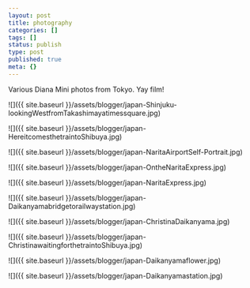 ```yaml
---
layout: post
title: photography
categories: []
tags: []
status: publish
type: post
published: true
meta: {}
---
```


Various Diana Mini photos from Tokyo. Yay film!

![]({{ site.baseurl }}/assets/blogger/japan-Shinjuku-lookingWestfromTakashimayatimessquare.jpg)

![]({{ site.baseurl }}/assets/blogger/japan-HereitcomesthetraintoShibuya.jpg)

![]({{ site.baseurl }}/assets/blogger/japan-NaritaAirportSelf-Portrait.jpg)

![]({{ site.baseurl }}/assets/blogger/japan-OntheNaritaExpress.jpg)

![]({{ site.baseurl }}/assets/blogger/japan-NaritaExpress.jpg)

![]({{ site.baseurl }}/assets/blogger/japan-Daikanyamabridgetorailwaystation.jpg)

![]({{ site.baseurl }}/assets/blogger/japan-ChristinaDaikanyama.jpg)

![]({{ site.baseurl }}/assets/blogger/japan-ChristinawaitingforthetraintoShibuya.jpg)

![]({{ site.baseurl }}/assets/blogger/japan-Daikanyamaflower.jpg)

![]({{ site.baseurl }}/assets/blogger/japan-Daikanyamastation.jpg)